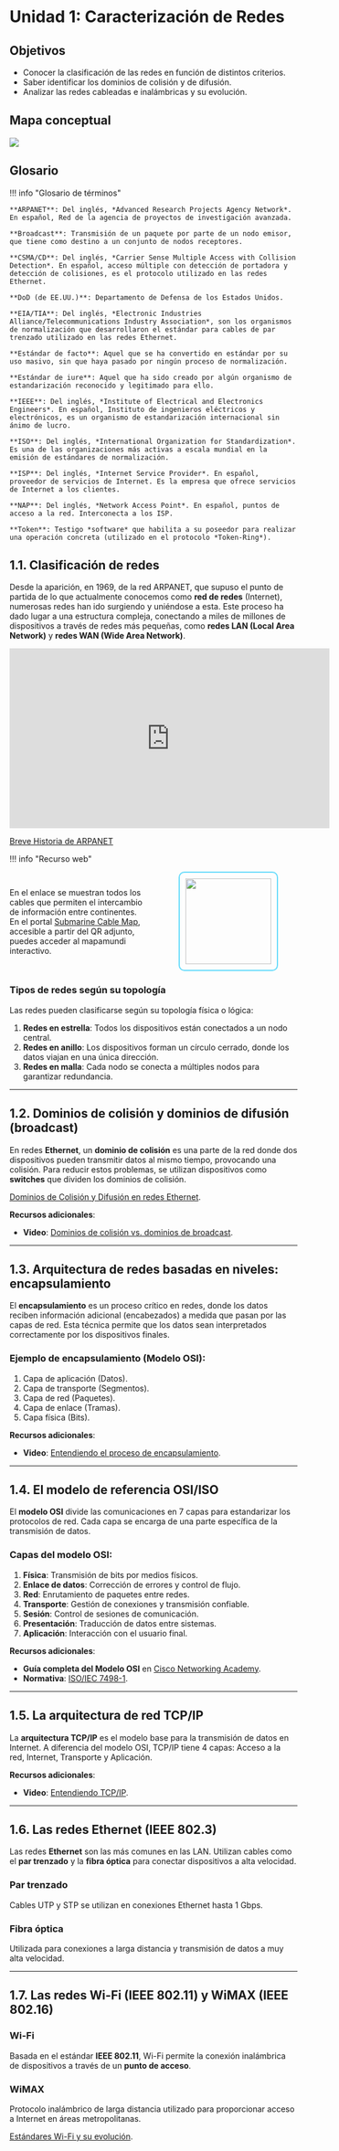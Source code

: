 

# **Unidad 1: Caracterización de Redes**

## **Objetivos**
- Conocer la clasificación de las redes en función de distintos criterios.
- Saber identificar los dominios de colisión y de difusión.
- Analizar las redes cableadas e inalámbricas y su evolución.

## **Mapa conceptual**
<img src="../images/mapa-conceptual.png">

## **Glosario**

!!! info "Glosario de términos"

    **ARPANET**: Del inglés, *Advanced Research Projects Agency Network*. En español, Red de la agencia de proyectos de investigación avanzada.

    **Broadcast**: Transmisión de un paquete por parte de un nodo emisor, que tiene como destino a un conjunto de nodos receptores.

    **CSMA/CD**: Del inglés, *Carrier Sense Multiple Access with Collision Detection*. En español, acceso múltiple con detección de portadora y detección de colisiones, es el protocolo utilizado en las redes Ethernet.

    **DoD (de EE.UU.)**: Departamento de Defensa de los Estados Unidos.

    **EIA/TIA**: Del inglés, *Electronic Industries Alliance/Telecommunications Industry Association*, son los organismos de normalización que desarrollaron el estándar para cables de par trenzado utilizado en las redes Ethernet.

    **Estándar de facto**: Aquel que se ha convertido en estándar por su uso masivo, sin que haya pasado por ningún proceso de normalización.

    **Estándar de iure**: Aquel que ha sido creado por algún organismo de estandarización reconocido y legitimado para ello.

    **IEEE**: Del inglés, *Institute of Electrical and Electronics Engineers*. En español, Instituto de ingenieros eléctricos y electrónicos, es un organismo de estandarización internacional sin ánimo de lucro.

    **ISO**: Del inglés, *International Organization for Standardization*. Es una de las organizaciones más activas a escala mundial en la emisión de estándares de normalización.

    **ISP**: Del inglés, *Internet Service Provider*. En español, proveedor de servicios de Internet. Es la empresa que ofrece servicios de Internet a los clientes.

    **NAP**: Del inglés, *Network Access Point*. En español, puntos de acceso a la red. Interconecta a los ISP.

    **Token**: Testigo *software* que habilita a su poseedor para realizar una operación concreta (utilizado en el protocolo *Token-Ring*).



## **1.1. Clasificación de redes**

Desde la aparición, en 1969, de la red ARPANET, que supuso el punto de partida de lo que actualmente conocemos como **red de redes** (Internet), numerosas redes han ido surgiendo y uniéndose a esta. Este proceso ha dado lugar a una estructura compleja, conectando a miles de millones de dispositivos a través de redes más pequeñas, como **redes LAN (Local Area Network)** y **redes WAN (Wide Area Network)**.

<iframe width="560" height="315" src="https://www.youtube.com/embed/TzJGUzEKo_s" title="Breve Historia de ARPANET" frameborder="0" allow="accelerometer; autoplay; clipboard-write; encrypted-media; gyroscope; picture-in-picture; web-share" allowfullscreen></iframe>

[Breve Historia de ARPANET](https://www.youtube.com/watch?v=TzJGUzEKo_s)


!!! info "Recurso web"
    <div style="display: flex; justify-content: space-between; align-items: center;">
        <div style="flex: 1; padding-right: 20px;">
            En el enlace se muestran todos los cables que permiten el intercambio de información entre continentes. 
            En el portal [Submarine Cable Map](https://www.submarinecablemap.com), accesible a partir del QR adjunto, 
            puedes acceder al mapamundi interactivo.
        </div>
        <div style="flex: 1; text-align: center;">
            <img src="../images/qr-cables-red.png" width="150px" style="border: 2px solid #61DAFB; border-radius: 10px; padding: 10px;">
        </div>
    </div>




### **Tipos de redes según su topología**

Las redes pueden clasificarse según su topología física o lógica:

1. **Redes en estrella**: Todos los dispositivos están conectados a un nodo central.
2. **Redes en anillo**: Los dispositivos forman un círculo cerrado, donde los datos viajan en una única dirección.
3. **Redes en malla**: Cada nodo se conecta a múltiples nodos para garantizar redundancia.

---

## **1.2. Dominios de colisión y dominios de difusión (broadcast)**

En redes **Ethernet**, un **dominio de colisión** es una parte de la red donde dos dispositivos pueden transmitir datos al mismo tiempo, provocando una colisión. Para reducir estos problemas, se utilizan dispositivos como **switches** que dividen los dominios de colisión.

[Dominios de Colisión y Difusión en redes Ethernet](https://www.commscope.com/network-collision).

**Recursos adicionales**:
- **Video**: [Dominios de colisión vs. dominios de broadcast](https://www.youtube.com/watch?v=HDQEUqReDTg).

---

## **1.3. Arquitectura de redes basadas en niveles: encapsulamiento**

El **encapsulamiento** es un proceso crítico en redes, donde los datos reciben información adicional (encabezados) a medida que pasan por las capas de red. Esta técnica permite que los datos sean interpretados correctamente por los dispositivos finales.

### **Ejemplo de encapsulamiento (Modelo OSI)**:
1. Capa de aplicación (Datos).
2. Capa de transporte (Segmentos).
3. Capa de red (Paquetes).
4. Capa de enlace (Tramas).
5. Capa física (Bits).

**Recursos adicionales**:
- **Video**: [Entendiendo el proceso de encapsulamiento](https://www.youtube.com/watch?v=XPE_pKzsM5Q).

---

## **1.4. El modelo de referencia OSI/ISO**

El **modelo OSI** divide las comunicaciones en 7 capas para estandarizar los protocolos de red. Cada capa se encarga de una parte específica de la transmisión de datos.

### **Capas del modelo OSI**:
1. **Física**: Transmisión de bits por medios físicos.
2. **Enlace de datos**: Corrección de errores y control de flujo.
3. **Red**: Enrutamiento de paquetes entre redes.
4. **Transporte**: Gestión de conexiones y transmisión confiable.
5. **Sesión**: Control de sesiones de comunicación.
6. **Presentación**: Traducción de datos entre sistemas.
7. **Aplicación**: Interacción con el usuario final.

**Recursos adicionales**:
- **Guía completa del Modelo OSI** en [Cisco Networking Academy](https://www.cisco.com/c/en/us/solutions/what-is-networking.html).
- **Normativa**: [ISO/IEC 7498-1](https://www.iso.org/standard/20269.html).

---

## **1.5. La arquitectura de red TCP/IP**

La **arquitectura TCP/IP** es el modelo base para la transmisión de datos en Internet. A diferencia del modelo OSI, TCP/IP tiene 4 capas: Acceso a la red, Internet, Transporte y Aplicación.

**Recursos adicionales**:
- **Video**: [Entendiendo TCP/IP](https://www.youtube.com/watch?v=4RikG-69r7s).

---

## **1.6. Las redes Ethernet (IEEE 802.3)**

Las redes **Ethernet** son las más comunes en las LAN. Utilizan cables como el **par trenzado** y la **fibra óptica** para conectar dispositivos a alta velocidad.

### **Par trenzado**
Cables UTP y STP se utilizan en conexiones Ethernet hasta 1 Gbps.

### **Fibra óptica**
Utilizada para conexiones a larga distancia y transmisión de datos a muy alta velocidad.

---

## **1.7. Las redes Wi-Fi (IEEE 802.11) y WiMAX (IEEE 802.16)**

### **Wi-Fi**
Basada en el estándar **IEEE 802.11**, Wi-Fi permite la conexión inalámbrica de dispositivos a través de un **punto de acceso**.

### **WiMAX**
Protocolo inalámbrico de larga distancia utilizado para proporcionar acceso a Internet en áreas metropolitanas.

[Estándares Wi-Fi y su evolución](https://www.networkworld.com/article/3409290/the-history-of-wi-fi-standards.html).
